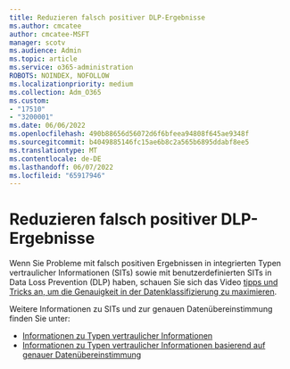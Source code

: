 ```yaml
---
title: Reduzieren falsch positiver DLP-Ergebnisse
ms.author: cmcatee
author: cmcatee-MSFT
manager: scotv
ms.audience: Admin
ms.topic: article
ms.service: o365-administration
ROBOTS: NOINDEX, NOFOLLOW
ms.localizationpriority: medium
ms.collection: Adm_O365
ms.custom:
- "17510"
- "3200001"
ms.date: 06/06/2022
ms.openlocfilehash: 490b88656d56072d6f6bfeea94808f645ae9348f
ms.sourcegitcommit: b4049885146fc15ae6b8c2a565b6895ddabf8ee5
ms.translationtype: MT
ms.contentlocale: de-DE
ms.lasthandoff: 06/07/2022
ms.locfileid: "65917946"
---
```

# <a name="reduce-dlp-false-positives"></a>Reduzieren falsch positiver DLP-Ergebnisse

Wenn Sie Probleme mit falsch positiven Ergebnissen in integrierten Typen vertraulicher Informationen (SITs) sowie mit benutzerdefinierten SITs in Data Loss Prevention (DLP) haben, schauen Sie sich das Video [tipps und Tricks an, um die Genauigkeit in der Datenklassifizierung zu maximieren](https://www.microsoft.com/videoplayer/embed/RE4XUcD).

Weitere Informationen zu SITs und zur genauen Datenübereinstimmung finden Sie unter:

- [Informationen zu Typen vertraulicher Informationen](https://docs.microsoft.com/microsoft-365/compliance/sensitive-information-type-learn-about)
- [Informationen zu Typen vertraulicher Informationen basierend auf genauer Datenübereinstimmung](https://docs.microsoft.com/microsoft-365/compliance/sit-learn-about-exact-data-match-based-sits)